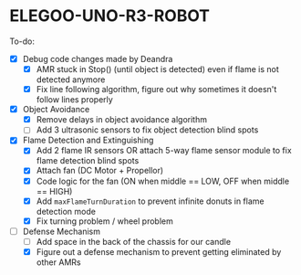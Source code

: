 # ELEGOO-UNO-R3-ROBOT

To-do:
* [x] Debug code changes made by Deandra
  * [x] AMR stuck in Stop() (until object is detected) even if flame is not detected anymore
  * [x] Fix line following algorithm, figure out why sometimes it doesn't follow lines properly
* [x] Object Avoidance
  * [x] Remove delays in object avoidance algorithm
  * [ ] Add 3 ultrasonic sensors to fix object detection blind spots
* [x] Flame Detection and Extinguishing
  * [x] Add 2 flame IR sensors OR attach 5-way flame sensor module to fix flame detection blind spots
  * [x] Attach fan (DC Motor + Propellor)
  * [x] Code logic for the fan (ON when middle == LOW, OFF when middle == HIGH) 
  * [x] Add ```maxFlameTurnDuration``` to prevent infinite donuts in flame detection mode
  * [x] Fix turning problem / wheel problem
* [ ] Defense Mechanism
  * [ ] Add space in the back of the chassis for our candle
  * [x] Figure out a defense mechanism to prevent getting eliminated by other AMRs
